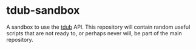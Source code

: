 # tdub-sandbox

A sandbox to use the [tdub](https://github.com/douglasdavis/tdub)
API. This repository will contain random useful scripts that are not
ready to, or perhaps never will, be part of the main repository.
